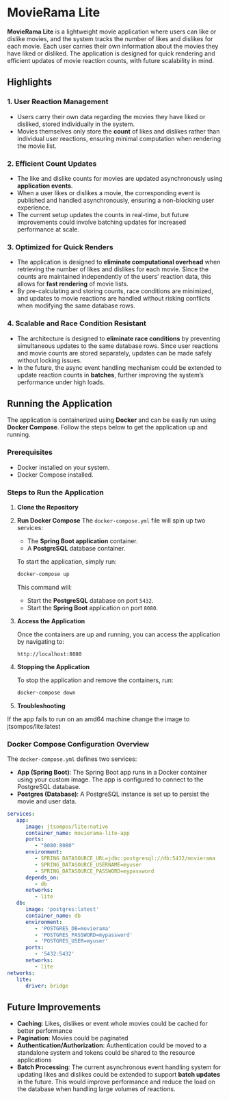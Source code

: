 # MovieRama Lite

**MovieRama Lite** is a lightweight movie application where users can like or dislike movies, and the system tracks the number of likes and dislikes for each movie. Each user carries their own information about the movies they have liked or disliked. The application is designed for quick rendering and efficient updates of movie reaction counts, with future scalability in mind.

## Highlights

### 1. **User Reaction Management**
- Users carry their own data regarding the movies they have liked or disliked, stored individually in the system.
- Movies themselves only store the **count** of likes and dislikes rather than individual user reactions, ensuring minimal computation when rendering the movie list.

### 2. **Efficient Count Updates**
- The like and dislike counts for movies are updated asynchronously using **application events**.
- When a user likes or dislikes a movie, the corresponding event is published and handled asynchronously, ensuring a non-blocking user experience.
- The current setup updates the counts in real-time, but future improvements could involve batching updates for increased performance at scale.

### 3. **Optimized for Quick Renders**
- The application is designed to **eliminate computational overhead** when retrieving the number of likes and dislikes for each movie. Since the counts are maintained independently of the users’ reaction data, this allows for **fast rendering** of movie lists.
- By pre-calculating and storing counts, race conditions are minimized, and updates to movie reactions are handled without risking conflicts when modifying the same database rows.

### 4. **Scalable and Race Condition Resistant**
- The architecture is designed to **eliminate race conditions** by preventing simultaneous updates to the same database rows. Since user reactions and movie counts are stored separately, updates can be made safely without locking issues.
- In the future, the async event handling mechanism could be extended to update reaction counts in **batches**, further improving the system’s performance under high loads.

## Running the Application

The application is containerized using **Docker** and can be easily run using **Docker Compose**. Follow the steps below to get the application up and running.

### Prerequisites
- Docker installed on your system.
- Docker Compose installed.

### Steps to Run the Application

1. **Clone the Repository**

2. **Run Docker Compose**
   The `docker-compose.yml` file will spin up two services:
    - The **Spring Boot application** container.
    - A **PostgreSQL** database container.

   To start the application, simply run:

   ```bash
   docker-compose up
   ```

   This command will:
    - Start the **PostgreSQL** database on port `5432`.
    - Start the **Spring Boot** application on port `8080`.

3. **Access the Application**

   Once the containers are up and running, you can access the application by navigating to:

   ```
   http://localhost:8080
   ```

4. **Stopping the Application**

   To stop the application and remove the containers, run:

   ```bash
   docker-compose down
   ```
   
5. **Troubleshooting**
  
  If the app fails to run on an amd64 machine change the image to jtsompos/lite:latest

### Docker Compose Configuration Overview

The `docker-compose.yml` defines two services:

- **App (Spring Boot)**: The Spring Boot app runs in a Docker container using your custom image. The app is configured to connect to the PostgreSQL database.
- **Postgres (Database)**: A PostgreSQL instance is set up to persist the movie and user data.

```yaml
services:
   app:
      image: jtsompos/lite:native
      container_name: movierama-lite-app
      ports:
         - "8080:8080"
      environment:
         - SPRING_DATASOURCE_URL=jdbc:postgresql://db:5432/movierama
         - SPRING_DATASOURCE_USERNAME=myuser
         - SPRING_DATASOURCE_PASSWORD=mypassword
      depends_on:
         - db
      networks:
         - lite
   db:
      image: 'postgres:latest'
      container_name: db
      environment:
         - 'POSTGRES_DB=movierama'
         - 'POSTGRES_PASSWORD=mypassword'
         - 'POSTGRES_USER=myuser'
      ports:
         - '5432:5432'
      networks:
         - lite
networks:
   lite:
      driver: bridge
```

## Future Improvements

- **Caching**: Likes, dislikes or event whole movies could be cached for better performance
- **Pagination**: Movies could be paginated
- **Authentication/Authorization**: Authentication could be moved to a standalone system and tokens could be shared to the resource applications
- **Batch Processing**: The current asynchronous event handling system for updating likes and dislikes could be extended to support **batch updates** in the future. This would improve performance and reduce the load on the database when handling large volumes of reactions.

